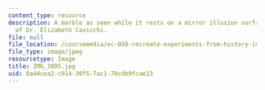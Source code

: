 ```yaml
---
content_type: resource
description: A marble as seen while it rests on a mirror illusion surface. Photo courtesy
  of Dr. Elizabeth Cavicchi.
file: null
file_location: /coursemedia/ec-050-recreate-experiments-from-history-inform-the-future-from-the-past-galileo-january-iap-2010/0a44cea2c01430f57ac178cdb9fcae13_IMG_3895.jpg
file_type: image/jpeg
resourcetype: Image
title: IMG_3895.jpg
uid: 0a44cea2-c014-30f5-7ac1-78cdb9fcae13
---
```

